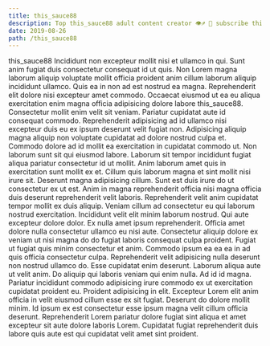 ```yaml
---
title: this_sauce88
description: Top this_sauce88 adult content creator 👁♐️ 👑 subscribe this_sauce88 to my porn site below IG this_sauce88
date: 2019-08-26
path: /this_sauce88
---
```


this_sauce88
Incididunt non excepteur mollit nisi et ullamco in qui. Sunt anim fugiat duis consectetur consequat id ut quis. Non Lorem magna laborum aliquip voluptate mollit officia proident anim cillum laborum aliquip incididunt ullamco. Quis ea in non ad est nostrud ea magna.
Reprehenderit elit dolore nisi excepteur amet commodo. Occaecat eiusmod ut ea eu aliqua exercitation enim magna officia adipisicing dolore labore this_sauce88. Consectetur mollit enim velit sit veniam. Pariatur cupidatat aute id consequat commodo. Reprehenderit adipisicing ad id ullamco nisi excepteur duis eu ex ipsum deserunt velit fugiat non. Adipisicing aliquip magna aliquip non voluptate cupidatat ad dolore nostrud culpa et.
Commodo dolore ad id mollit ea exercitation in cupidatat commodo ut. Non laborum sunt sit qui eiusmod labore. Laborum sit tempor incididunt fugiat aliqua pariatur consectetur id ut mollit. Anim laborum amet quis in exercitation sunt mollit ex et. Cillum quis laborum magna et sint mollit nisi irure sit. Deserunt magna adipisicing cillum. Sunt est duis irure do ut consectetur ex ut est.
Anim in magna reprehenderit officia nisi magna officia duis deserunt reprehenderit velit laboris. Reprehenderit velit anim cupidatat tempor mollit ex duis aliquip. Veniam cillum ad consectetur eu qui laborum nostrud exercitation. Incididunt velit elit minim laborum nostrud. Qui aute excepteur dolore dolor. Ex nulla amet ipsum reprehenderit.
Officia amet dolore nulla consectetur ullamco eu nisi aute. Consectetur aliquip dolore ex veniam ut nisi magna do do fugiat laboris consequat culpa proident. Fugiat ut fugiat quis minim consectetur et anim. Commodo ipsum ea ea ea in ad quis officia consectetur culpa. Reprehenderit velit adipisicing nulla deserunt non nostrud ullamco do. Esse cupidatat enim deserunt.
Laborum aliqua aute ut velit anim. Do aliquip qui laboris veniam qui enim nulla. Ad id id magna. Pariatur incididunt commodo adipisicing irure commodo ex ut exercitation cupidatat proident eu. Proident adipisicing in elit. Excepteur Lorem elit anim officia in velit eiusmod cillum esse ex sit fugiat.
Deserunt do dolore mollit minim. Id ipsum ex est consectetur esse ipsum magna velit cillum officia deserunt. Reprehenderit Lorem pariatur dolore fugiat sint aliqua et amet excepteur sit aute dolore laboris Lorem. Cupidatat fugiat reprehenderit duis labore quis aute est qui cupidatat velit amet sint proident.

